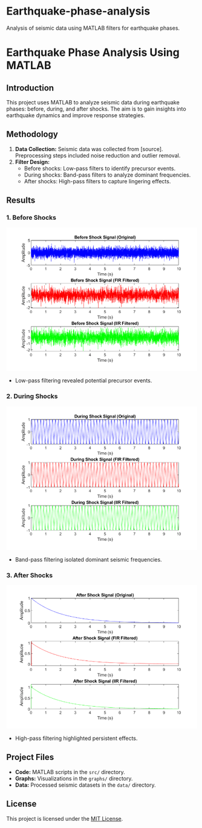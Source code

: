# Earthquake-phase-analysis
Analysis of seismic data using MATLAB filters for earthquake phases.
# Earthquake Phase Analysis Using MATLAB

## Introduction
This project uses MATLAB to analyze seismic data during earthquake phases: before, during, and after shocks. The aim is to gain insights into earthquake dynamics and improve response strategies.

## Methodology
1. **Data Collection:** Seismic data was collected from [source]. Preprocessing steps included noise reduction and outlier removal.
2. **Filter Design:**
   - Before shocks: Low-pass filters to identify precursor events.
   - During shocks: Band-pass filters to analyze dominant frequencies.
   - After shocks: High-pass filters to capture lingering effects.

## Results
### 1. Before Shocks
![Before Shocks](Earthquake/before.png)
- Low-pass filtering revealed potential precursor events.

### 2. During Shocks
![During Shocks](Earthquake/during.png)
- Band-pass filtering isolated dominant seismic frequencies.

### 3. After Shocks
![After Shocks](Earthquake/after.png)
- High-pass filtering highlighted persistent effects.

## Project Files
- **Code:** MATLAB scripts in the `src/` directory.
- **Graphs:** Visualizations in the `graphs/` directory.
- **Data:** Processed seismic datasets in the `data/` directory.

## License
This project is licensed under the [MIT License](LICENSE).
